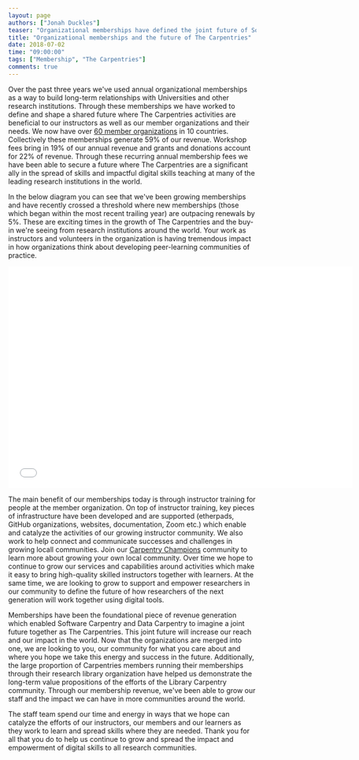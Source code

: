 ```yaml
---
layout: page
authors: ["Jonah Duckles"]
teaser: "Organizational memberships have defined the joint future of Software Carpentry and Data Carpentry together as The Carpentries"
title: "Organizational memberships and the future of The Carpentries"
date: 2018-07-02
time: "09:00:00"
tags: ["Membership", "The Carpentries"]
comments: true
---
```



Over the past three years we've used annual organizational memberships as a way to build long-term relationships with Universities and other research institutions. Through these memberships we have worked to define and shape a shared future where The Carpentries activities are beneficial to our instructors as well as our member organizations and their needs. We now have over [60 member organizations](http://static.carpentries.org/members/) in 10 countries. Collectively these memberships generate 59% of our revenue. Workshop fees bring in 19% of our annual revenue and grants and donations account for 22% of revenue. Through these recurring annual membership fees we have been able to secure a future where The Carpentries are a significant ally in the spread of skills and impactful digital skills teaching at many of the leading research institutions in the world.

In the below diagram you can see that we've been growing memberships and have recently crossed a threshold where new memberships (those which began within the most recent trailing year) are outpacing renewals by 5%. These are exciting times in the growth of The Carpentries and the buy-in we're seeing from research institutions around the world. Your work as instructors and volunteers in the organization is having tremendous impact in how organizations think about developing peer-learning communities of practice.

<iframe src="{{ site.urlimg }}blog/2018/07/membership_sankey.html" width="700" height="450" frameborder="0" style="border:0"></iframe>

The main benefit of our memberships today is through instructor training for people at the member organization. On top of instructor training, key pieces of infrastructure have been developed and are supported (etherpads, GitHub organizations, websites, documentation, Zoom etc.) which enable and catalyze the activities of our growing instructor community. We also work to help connect and communicate successes and challenges in growing locall communities. Join our [Carpentry Champions](http://static.carpentries.org/community/#champions) community to learn more about growing your own local community. Over time we hope to continue to grow our services and capabilities around activities which make it easy to bring high-quality skilled instructors together with learners. At the same time, we are looking to grow to support and empower researchers in our community to define the future of how researchers of the next generation will work together using digital tools.

Memberships have been the foundational piece of revenue generation which enabled Software Carpentry and Data Carpentry to imagine a joint future together as The Carpentries. This joint future will increase our reach and our impact in the world. Now that the organizations are merged into one, we are looking to you, our community for what you care about and where you hope we take this energy and success in the future. Additionally, the large proportion of Carpentries members running their memberships through their research library organization have helped us demonstrate the long-term value propositions of the efforts of the Library Carpentry community. Through our membership revenue, we've been able to grow our staff and the impact we can have in more communities around the world.

The staff team spend our time and energy in ways that we hope can catalyze the efforts of our instructors, our members and our learners as they work to learn and spread skills where they are needed. Thank you for all that you do to help us continue to grow and spread the impact and empowerment of digital skills to all research communities.
